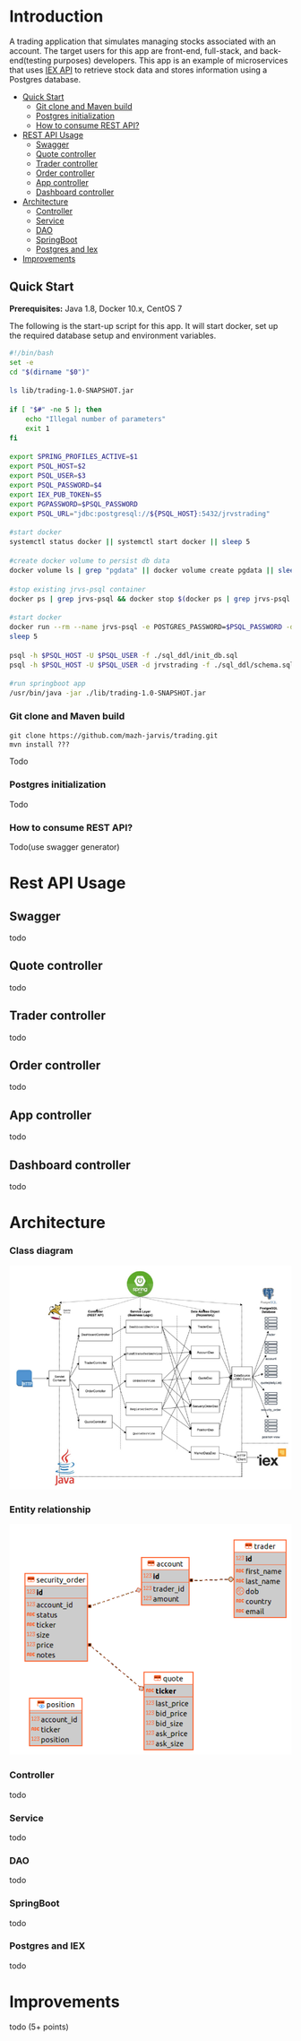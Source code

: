 # Introduction

A trading application that simulates managing stocks associated with an account. The target users for this app are front-end, full-stack, and back-end(testing purposes) developers. This app is an example of microservices that uses [IEX API](https://iexcloud.io/) to retrieve stock data and stores information using a Postgres database.

- [Quick Start](#quick-start)
    - [Git clone and Maven build](#git-clone-and-maven-build)
    - [Postgres initialization](#postgres-initialization)
    - [How to consume REST API?](#how-to-consume-rest-api)
- [REST API Usage](#rest-api-usage)
    - [Swagger](#swagger)
    - [Quote controller](#quote-controller)
    - [Trader controller](#trader-controller)
    - [Order controller](#order-controller)
    - [App controller](#app-controller)
    - [Dashboard controller](#dashboard-controller)
- [Architecture](#architecture)
    - [Controller](#controller)
    - [Service](#service)
    - [DAO](#dao)
    - [SpringBoot](#springboot)
    - [Postgres and Iex](#postgres-and-iex)
- [Improvements](#improvements)

## Quick Start
**Prerequisites:** Java 1.8, Docker 10.x, CentOS 7

The following is the start-up script for this app. It will start docker, set up the required database setup and environment variables.
```bash
#!/bin/bash
set -e
cd "$(dirname "$0")"
​
ls lib/trading-1.0-SNAPSHOT.jar
​
if [ "$#" -ne 5 ]; then
    echo "Illegal number of parameters"
    exit 1
fi
​
export SPRING_PROFILES_ACTIVE=$1
export PSQL_HOST=$2
export PSQL_USER=$3
export PSQL_PASSWORD=$4
export IEX_PUB_TOKEN=$5
export PGPASSWORD=$PSQL_PASSWORD
export PSQL_URL="jdbc:postgresql://${PSQL_HOST}:5432/jrvstrading"
​
#start docker
systemctl status docker || systemctl start docker || sleep 5
​
#create docker volume to persist db data
docker volume ls | grep "pgdata" || docker volume create pgdata || sleep 1
​
#stop existing jrvs-psql container
docker ps | grep jrvs-psql && docker stop $(docker ps | grep jrvs-psql | awk '{print $1}')
​
#start docker
docker run --rm --name jrvs-psql -e POSTGRES_PASSWORD=$PSQL_PASSWORD -d -v pgdata:/var/lib/postgresql/data -p 5432:5432 $PSQL_USER
sleep 5
​
psql -h $PSQL_HOST -U $PSQL_USER -f ./sql_ddl/init_db.sql
psql -h $PSQL_HOST -U $PSQL_USER -d jrvstrading -f ./sql_ddl/schema.sql
​
#run springboot app
/usr/bin/java -jar ./lib/trading-1.0-SNAPSHOT.jar
```


### Git clone and Maven build
```
git clone https://github.com/mazh-jarvis/trading.git
mvn install ???
```

Todo

### Postgres initialization
Todo

### How to consume REST API?
Todo(use swagger generator)

# Rest API Usage
## Swagger
todo
## Quote controller
todo
## Trader controller
todo
## Order controller
todo
## App controller
todo
## Dashboard controller
todo

# Architecture
### Class diagram
![](assets/images/TradingAppCD.png)

### Entity relationship
![](assets/images/TradingAppER.png)

### Controller
todo
### Service
todo
### DAO
todo
### SpringBoot
todo
### Postgres and IEX
todo

# Improvements
todo (5+ points)